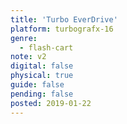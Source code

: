 ```yaml
---
title: 'Turbo EverDrive'
platform: turbografx-16
genre:
  - flash-cart
note: v2
digital: false
physical: true
guide: false
pending: false
posted: 2019-01-22
---
```

